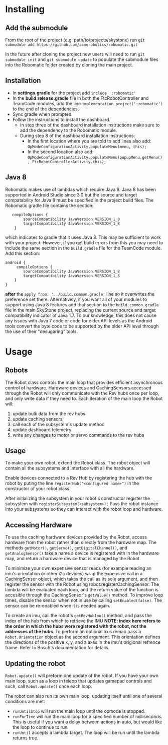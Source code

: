 # Installing
## Add the submodule

From the root of the project (e.g. path/to/projects/skystone) run `git submodule add https://github.com/acmerobotics/robomatic.git`

In the future after cloning the project new users will need to run `git submodule init` and `git submodule update` to populate the submodule files into the Robomatic folder created by cloning the main project.

## Installation

* In **settings.gradle** for the project add `include ':robomatic'`
* In the **build.release.gradle** file in both the FtcRobotController and TeamCode modules, add the line `implementation project(':robomatic')` to the end of the dependencies. 
* Sync gradle when prompted.
* Follow the instructions to install the dashboard. 
  * In step three of the dashboard installation instructions make sure to add the dependency to the Robomatic module. 
  * During step 8 of the dashboard installation instructions:
    * In the first location where you are told to add lines also add: `OpModeConfigurationActivity.populateMenu(menu, this);`
    * In the second location also add: `OpModeConfigurationActivity.populateMenu(popupMenu.getMenu(), FtcRobotControllerActivity.this);`

## Java 8

Robomatic makes use of lambdas which require Java 8. Java 8 has been supported in Android Studio since 3.0 but the source and target compatability for Java 8 must be specified in the project build files. The Robomatic gradle file contains
the section: 
```
   compileOptions {
        sourceCompatibility JavaVersion.VERSION_1_8
        targetCompatibility JavaVersion.VERSION_1_8
    }
```
which indicates to gradle that it uses Java 8. This may be sufficient to work with your project. However, if you get build errors from this you may need to include the same section in the `build.gradle` file for the TeamCode module. Add this section:
```
android {
     compileOptions {
        sourceCompatibility JavaVersion.VERSION_1_8
        targetCompatibility JavaVersion.VERSION_1_8
    }
}
```
**after** the `apply from: '../build.common.gradle'` line so it overwrites the preference set there. Alternatively, if you want all of your modules to support using Java 8 features add that section to the `build.common.gradle` file in the main SkyStone project, replacing the current source and target compatibility indicator of Java 1.7. To our knowledge, this does not cause any issues with Java 7 code or code for older API levels as the Android tools convert the byte code to be supported by the older API level through the use of their "desugaring" tools. 

# Usage
## Robots

The Robot class controls the main loop that provides efficient asynchronous control of hardware. 
Hardware devices and CachingSensors accessed through the Robot will only communicate with the Rev 
hubs once per loop, and only write data if they need to. Each iteration of the main loop the Robot 
will: 
1. update bulk data from the rev hubs 
2. update caching sensors 
3. call each of the subsystem's update method 
4. update dashboard telemetry
5. write any changes to motor or servo commands to the rev hubs

## Usage

To make your own robot, extend the Robot class. The robot object will contain all the subsystems and interface with all the hardware.

Enable devices connected to a Rev Hub by registering the hub with the robot by puting the line `registerHub("<configured name>")` in the constructor of your robot class.
 
After initializing the subsystem in your robot's constructor register the subsystem with `registerSubsystem(<subsystem>);` Pass the robot instance into your subsystems so they can interact with the robot loop and hardware.

## Accessing Hardware

To use the caching hardware devices provided by the Robot, access hardware from the robot rather than directly from the hardware map. The methods `getMotor()`, `getServo()`, `getDigitalChannel()`, and `getAnalogSensor()` take a name a device is registered with in the hardware map, and return a hardware device that is managed by the Robot.

To minimize your own expensive sensor reads (for example reading an imu's orientation or other i2c devices) wrap the expensive call in a CachingSensor object, which takes the call as its sole argument, and then register the sensor with the Robot using robot.registerCachingSensor. The lambda will be evaluated each loop, and the return value of the function is accesible through the CachingSensor's `getValue()` method. To improve loop times, disable the sensor when not in use by calling `setEnabled(false)`. The sensor can be re-enabled when it is needed again.

To create an imu, call the robot's `getRevHubImu()` method, and pass the index of the hub from which to retrieve the IMU **NOTE: index here refers to the order in which the hubs were registered with the robot, not the addresses of the hubs**. To perform an optional axis remap pass a `Robot.Orientation` object as the second argument. This orientation defines the directions of the positive x, y, and z axes in the imu's origional refrence frame. Refer to Bosch's documentation for details.

## Updating the robot

`Robot.update()` will preform one update of the robot. If you have your own main loop, such as a loop in teleop that updates gamepad controls and such, call `Robot.update()` once each loop.

The robot can also run its own main loop, updating itself until one of several conditions are met:
* `runUntilStop` will run the main loop until the opmode is stopped.
* `runForTime` will run the main loop for a specified number of milliseconds. This is useful if you want a delay between actions in auto, but would like the loop to continue to run.
* `runUntil` accepts a lambda target. The loop will be run until the lambda returns true.
